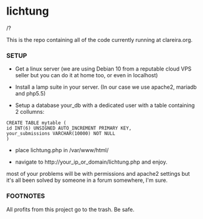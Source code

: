# lichtung
/?

This is the repo containing all of the code currently running at clareira.org.



### SETUP
- Get a linux server (we are using Debian 10 from a reputable cloud VPS seller but you can do it at home too, or even in localhost)
- Install a lamp suite in your server. (In our case we use apache2, mariadb and php5.5)

- Setup a database your_db with a dedicated user with a table containing 2 collumns: 
```
CREATE TABLE mytable (
id INT(6) UNSIGNED AUTO_INCREMENT PRIMARY KEY,
your_submissions VARCHAR(10000) NOT NULL
)
```
- place lichtung.php in /var/www/html/

- navigate to http://your_ip_or_domain/lichtung.php and enjoy.

most of your problems will be with permissions and apache2 settings but it's all been solved by someone in a forum somewhere, I'm sure.

### FOOTNOTES

All profits from this project go to the trash.
Be safe.
